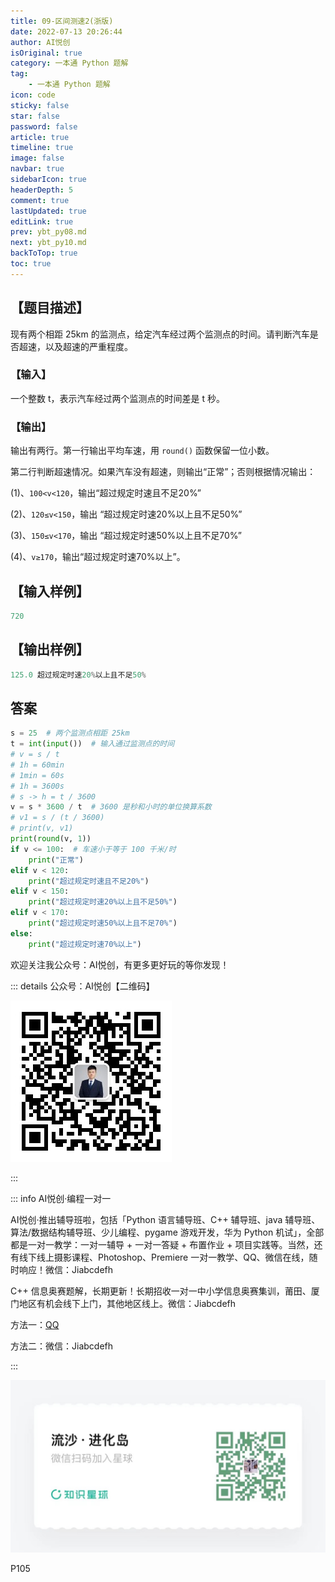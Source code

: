 ```yaml
---
title: 09-区间测速2(浙版)
date: 2022-07-13 20:26:44
author: AI悦创
isOriginal: true
category: 一本通 Python 题解
tag:
    - 一本通 Python 题解
icon: code
sticky: false
star: false
password: false
article: true
timeline: true
image: false
navbar: true
sidebarIcon: true
headerDepth: 5
comment: true
lastUpdated: true
editLink: true
prev: ybt_py08.md
next: ybt_py10.md
backToTop: true
toc: true
---
```


## 【题目描述】

现有两个相距 25km 的监测点，给定汽车经过两个监测点的时间。请判断汽车是否超速，以及超速的严重程度。

### 【输入】

一个整数 t，表示汽车经过两个监测点的时间差是 t 秒。

### 【输出】

输出有两行。第一行输出平均车速，用 `round()` 函数保留一位小数。

第二行判断超速情况。如果汽车没有超速，则输出“正常”；否则根据情况输出：

(1)、`100<v<120`，输出“超过规定时速且不足20%”

(2)、`120≤v<150`，输出 “超过规定时速20%以上且不足50%”

(3)、`150≤v<170`，输出  “超过规定时速50%以上且不足70%”

(4)、`v≥170`，输出“超过规定时速70%以上”。

## 【输入样例】

```python
720
```

## 【输出样例】

```python
125.0 超过规定时速20%以上且不足50%
```

## 答案

```python
s = 25  # 两个监测点相距 25km
t = int(input())  # 输入通过监测点的时间
# v = s / t
# 1h = 60min
# 1min = 60s
# 1h = 3600s
# s -> h = t / 3600
v = s * 3600 / t  # 3600 是秒和小时的单位换算系数
# v1 = s / (t / 3600)
# print(v, v1)
print(round(v, 1))
if v <= 100:  # 车速小于等于 100 千米/时
	print("正常")
elif v < 120:
	print("超过规定时速且不足20%")
elif v < 150:
	print("超过规定时速20%以上且不足50%")
elif v < 170:
	print("超过规定时速50%以上且不足70%")
else:
	print("超过规定时速70%以上")
```

欢迎关注我公众号：AI悦创，有更多更好玩的等你发现！

::: details 公众号：AI悦创【二维码】

![](/gzh.jpg)

:::

::: info AI悦创·编程一对一

AI悦创·推出辅导班啦，包括「Python 语言辅导班、C++ 辅导班、java 辅导班、算法/数据结构辅导班、少儿编程、pygame 游戏开发，华为 Python 机试」，全部都是一对一教学：一对一辅导 + 一对一答疑 + 布置作业 + 项目实践等。当然，还有线下线上摄影课程、Photoshop、Premiere 一对一教学、QQ、微信在线，随时响应！微信：Jiabcdefh

C++ 信息奥赛题解，长期更新！长期招收一对一中小学信息奥赛集训，莆田、厦门地区有机会线下上门，其他地区线上。微信：Jiabcdefh

方法一：[QQ](http://wpa.qq.com/msgrd?v=3&uin=1432803776&site=qq&menu=yes)

方法二：微信：Jiabcdefh

:::

![](/zsxq.jpg)

P105



